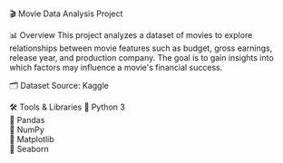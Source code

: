 🎬 Movie Data Analysis Project

📊 Overview
This project analyzes a dataset of movies to explore relationships between movie features such as budget, gross earnings, release year, and production company. 
The goal is to gain insights into which factors may influence a movie's financial success.
 
🗂️ Dataset
Source: Kaggle

🛠️ Tools & Libraries
  🔹 Python 3  
  🔹 Pandas  
  🔹 NumPy  
  🔹 Matplotlib  
  🔹 Seaborn  
 
